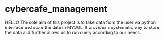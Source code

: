 # cybercafe_management
HELLO
The sole aim of this project is to take data from the user via python interface and store the data in MYSQL.
It provides a systematic way to store the data and further allows us to run query according to our needs.
